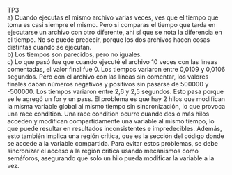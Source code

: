 TP3  
a) Cuando ejecutas el mismo archivo varias veces, ves que el tiempo que toma es casi siempre el mismo. Pero si comparas el tiempo que tarda en ejecutarse un archivo con otro diferente, ahí sí que se nota la diferencia en el tiempo. No se puede predecir, porque los dos archivos hacen cosas distintas cuando se ejecutan.  
b) Los tiempos son parecidos, pero no iguales.  
c) Lo que pasó fue que cuando ejecuté el archivo 10 veces con las líneas comentadas, el valor final fue 0. Los tiempos variaron entre 0,0109 y 0,0106 segundos. Pero con el archivo con las líneas sin comentar, los valores finales daban números negativos y positivos sin pasarse de 500000 y -500000. Los tiempos variaron entre 2,6 y 2,5 segundos. Esto pasa porque se le agregó un for y un pass.
El problema es que hay 2 hilos que modifican la misma variable global al mismo tiempo sin sincronización, lo que provoca una race condition. Una race condition ocurre cuando dos o más hilos acceden y modifican compartidamente una variable al mismo tiempo, lo que puede resultar en resultados inconsistentes e impredecibles.
Además, esto también implica una región crítica, que es la sección del código donde se accede a la variable compartida. Para evitar estos problemas, se debe sincronizar el acceso a la región crítica usando mecanismos como semáforos, asegurando que solo un hilo pueda modificar la variable a la vez.

